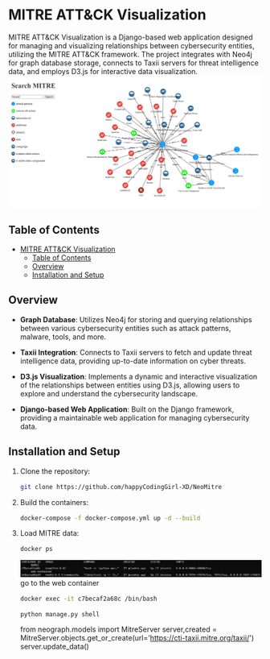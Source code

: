 # MITRE ATT&CK Visualization

MITRE ATT&CK Visualization is a Django-based web application designed for managing and visualizing relationships between cybersecurity entities, utilizing the MITRE ATT&CK framework. The project integrates with Neo4j for graph database storage, connects to Taxii servers for threat intelligence data, and employs D3.js for interactive data visualization.
![Search sample](neograph/static/neograph/image/2023-10-11-search-mitre.png)

## Table of Contents

- [MITRE ATT\&CK Visualization](#mitre-attck-visualization)
  - [Table of Contents](#table-of-contents)
  - [Overview](#overview)
  - [Installation and Setup](#installation-and-setup)

## Overview

- **Graph Database**: Utilizes Neo4j for storing and querying relationships between various cybersecurity entities such as attack patterns, malware, tools, and more.

- **Taxii Integration**: Connects to Taxii servers to fetch and update threat intelligence data, providing up-to-date information on cyber threats.

- **D3.js Visualization**: Implements a dynamic and interactive visualization of the relationships between entities using D3.js, allowing users to explore and understand the cybersecurity landscape.

- **Django-based Web Application**: Built on the Django framework, providing a maintainable web application for managing cybersecurity data.

## Installation and Setup

1. Clone the repository:

   ```bash
   git clone https://github.com/happyCodingGirl-XD/NeoMitre
   ```
2. Build the containers:
   
    ```bash
    docker-compose -f docker-compose.yml up -d --build 
    ```
3. Load MITRE data:
   
    ```bash
    docker ps
    ```
    ![Containers](neograph/static/neograph/image/docker_ps.png)
    go to the web container
    
    ```bash
    docker exec -it c7becaf2a68c /bin/bash
    ```

    ```bash
    python manage.py shell
    ```
    from neograph.models import MitreServer
    server,created = MitreServer.objects.get_or_create(url='https://cti-taxii.mitre.org/taxii/')
    server.update_data()

   

